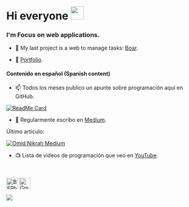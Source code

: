 # Hi everyone <img src="https://media.giphy.com/media/hvRJCLFzcasrR4ia7z/giphy.gif" width="35">

<h3 aling="left">I'm Focus on web applications.</h3>

- 🔭 My last project is a web to manage tasks: [Boar](https://github.com/CiroMirkin/Boar).

- 💼 [Portfolio](https://ciromirkin.github.io/Portfolio/).

<h4 align="left">Contenido en español (Spanish content)</h4>

- 📫 Todos los meses publico un apunte sobre programación aquí en GitHub.

[![ReadMe Card](https://github-readme-stats.vercel.app/api/pin/?username=CiroMirkin&repo=Apuntes)](https://github.com/CiroMirkin/Apuntes)
  
- 📝 Regularmente escribo en [Medium](https://medium.com/@CiroMirkin).

Último articulo:

[![Omid Nikrah Medium](https://github-readme-medium.vercel.app/?username=ciromirkin)](https://medium.com/@ciromirkin)
  
- :tv: Lista de videos de programación que veo en [YouTube](https://youtube.com/@ciro-bw9ym?si=XyU6UtKb-rrC1aOS).

<br/>

<p align="left">
<a href="https://linkedin.com/in/CiroMirkin" target="blank"><img align="center" src="https://raw.githubusercontent.com/BEPb/BEPb/master/assets/linkedin.svg" alt="BEPb" height="30" width="30" /></a>
<a href="mailto:ciromirkin@gmail.com" target="blank"><img align="center" src="https://raw.githubusercontent.com/BEPb/BEPb/master/assets/gmail.svg" alt="Gmail" height="30" width="30" /></a>
</p>
<!--
[![LinkedIn](https://img.shields.io/badge/LinkedIn-%230077B5.svg?logo=linkedin&logoColor=white)]()  
-->

![](https://github-readme-stats.vercel.app/api/top-langs/?username=CiroMirkin&theme=dark&hide_border=false&include_all_commits=true&count_private=false&layout=compact)
